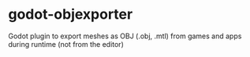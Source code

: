 # godot-objexporter
Godot plugin to export meshes as OBJ (.obj, .mtl) from games and apps during runtime (not from the editor)
